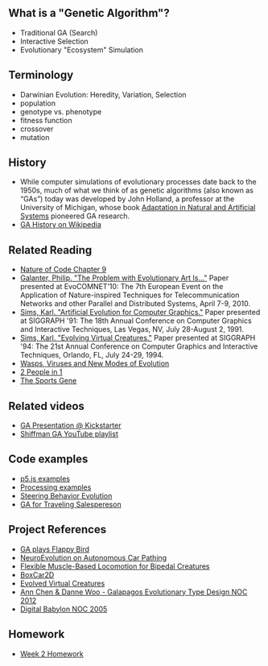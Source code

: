 ## What is a "Genetic Algorithm"?
  * Traditional GA (Search)
  * Interactive Selection
  * Evolutionary "Ecosystem" Simulation

## Terminology
  * Darwinian Evolution: Heredity, Variation, Selection
  * population
  * genotype vs. phenotype
  * fitness function
  * crossover
  * mutation

## History
  * While computer simulations of evolutionary processes date back to the 1950s, much of what we think of as genetic algorithms (also known as “GAs”) today was developed by John Holland, a professor at the University of Michigan, whose book [Adaptation in Natural and Artificial Systems](http://amzn.to/2nsSIYw) pioneered GA research.
  * [GA History on Wikipedia](https://en.wikipedia.org/wiki/Genetic_algorithm#History)

## Related Reading
  * [Nature of Code Chapter 9](http://natureofcode.com/book/chapter-9-the-evolution-of-code/)
  * [Galanter, Philip. "The Problem with Evolutionary Art Is…"](http://philipgalanter.com/downloads/evostar2010%20-%20galanter%20-%20the%20problem%20with%20evo%20art.pdf) Paper presented at EvoCOMNET’10: The 7th European Event on the Application of Nature-inspired Techniques for Telecommunication Networks and other Parallel and Distributed Systems, April 7-9, 2010.
  * [Sims, Karl. "Artificial Evolution for Computer Graphics."](http://www.karlsims.com/papers/siggraph91.html) Paper presented at SIGGRAPH '91: The 18th Annual Conference on Computer Graphics and Interactive Techniques, Las Vegas, NV, July 28-August 2, 1991.
  * [Sims, Karl. "Evolving Virtual Creatures."](http://www.karlsims.com/papers/siggraph94.pdf) Paper presented at SIGGRAPH '94: The 21st Annual Conference on Computer Graphics and Interactive Techniques, Orlando, FL, July 24-29, 1994.
  * [Wasps, Viruses and New Modes of Evolution](http://www.sciencemag.org/news/2015/09/wasps-have-injected-new-genes-butterflies)
  * [2 People in 1](http://www.radiolab.org/story/91597-mix-and-match/)
  * [The Sports Gene](http://www.nytimes.com/2013/08/13/science/the-sports-gene-considers-the-root-of-athletic-success.html)

## Related videos
  * [GA Presentation @ Kickstarter](http://video.natureofcode.com/9.1/)
  * [Shiffman GA YouTube playlist](https://www.youtube.com/playlist?list=PLRqwX-V7Uu6bJM3VgzjNV5YxVxUwzALHV)

## Code examples
  * [p5.js examples](https://github.com/shiffman/The-Nature-of-Code-Examples-p5.js/tree/master/chp09_ga)
  * [Processing examples](https://github.com/shiffman/The-Nature-of-Code-Examples/tree/master/chp09_ga)
  * [Steering Behavior Evolution](https://github.com/shiffman/NOC-S17-2-Intelligence-Learning/tree/master/week2-evolution/01_evolve_steering)
  * [GA for Traveling Salespereson](https://github.com/shiffman/NOC-S17-2-Intelligence-Learning/tree/master/week2-evolution/02_TSP_GA)

## Project References
  * [GA plays Flappy Bird](https://www.youtube.com/watch?v=L6bbFgjkqK0)
  * [NeuroEvolution on Autonomous Car Pathing](http://mitchvollebregt.com/neuroevolution-on-autonomous-car-pathing/)
  * [Flexible Muscle-Based Locomotion for Bipedal Creatures](https://vimeo.com/79098420)
  * [BoxCar2D](http://boxcar2d.com/)
  * [Evolved Virtual Creatures](http://www.karlsims.com/evolved-virtual-creatures.html)
  * [Ann Chen & Danne Woo - Galapagos Evolutionary Type Design NOC 2012](http://www.typegalapagos.com/)
  * [Digital Babylon NOC 2005](http://joan.cat/en/dbn/)

## Homework
  * [Week 2 Homework](https://github.com/shiffman/NOC-S17-2-Intelligence-Learning/wiki/Homework-2)
